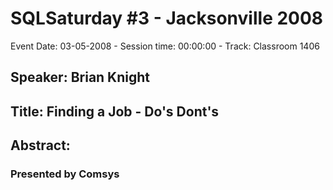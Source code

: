 # SQLSaturday #3 - Jacksonville 2008
Event Date: 03-05-2008 - Session time: 00:00:00 - Track: Classroom 1406
## Speaker: Brian Knight
## Title: Finding a Job - Do's  Dont's
## Abstract:
### Presented by Comsys
